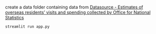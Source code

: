 create a data folder containing data from [Datasource - Estimates of overseas residents’ visits and spending collected by Office for National Statistics](https://www.ons.gov.uk/peoplepopulationandcommunity/leisureandtourism/datasets/estimatesofoverseasresidentsvisitsandspendingintheuk)

`streamlit run app.py`
